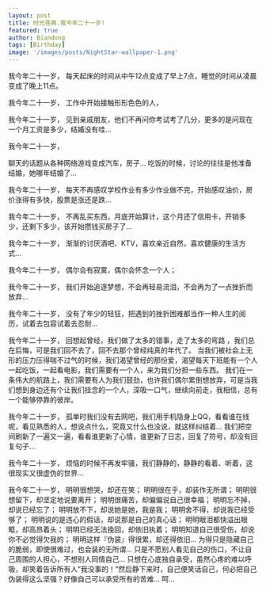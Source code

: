 ```yaml
---
layout: post
title: 时光荏苒.我今年二十一岁!
featured: true
author: Biandong
tags: [Birthday]
image: '/images/posts/NightStar-wallpaper-1.png'
---
```

我今年二十一岁，
每天起床的时间从中午12点变成了早上7点，睡觉的时间从凌晨变成了晚上11点。

我今年二十一岁，
工作中开始接触形形色色的人，

我今年二十一岁，
见到亲戚朋友，他们不再问你考试考了几分，更多的是问现在一个月工资是多少，结婚没有哇...

我今年二十一岁，

聊天的话题从各种网络游戏变成汽车，房子…
吃饭的时候，讨论的往往是他准备结婚，她哪年结婚了…

我今年二十一岁，
每天不再感叹学校作业有多少作业做不完，开始感叹油价，房价涨得有多快，股票是涨还是跌…

我今年二十一岁，
不再乱买东西，月底开始算计，这个月还了信用卡，开销多少，还剩下多少，该开始攒钱买房子了…

我今年二十一岁，
渐渐的讨厌酒吧、KTV，喜欢亲近自然，喜欢健康的生活方式…

我今年二十一岁，
偶尔会有寂寞，偶尔会怀念一个人；

我今年二十一岁，
我们开始追逐梦想，不会再轻易流泪，不会再为了一点挫折而放弃…

我今年二十一岁，
没有了年少的轻狂，把遇到的挫折困难都当作一种人生的阅历，试着去包容试着去忍耐…

我今年二十一岁，
回想起曾经，我们做了太多的错事，走了太多的弯路 ，我们总在后悔，可是我们回不去了，回不去那个曾经纯真的年代了。
当我们被社会上无形的压力压得喘不过气的时候，我们渴望曾经的那份爱，渴望每天下班能有一个人一起吃饭，一起看电影，我们需要有一个人，来为我们分担一些东西。
我们在一条伟大的航路上，我们需要有人为我们鼓劲，也许我们偶尔累倒想放弃，可是当我们想到身边还有个让我们挂念的一个人，深吸一口气，继续向前走，我相信，总有一个能够停靠的彼岸。

我今年二十一岁，
孤单时我们没有去网吧，我们用手机隐身上QQ，看看谁在线呢，看见熟悉的人，想说点什么，究竟又什么也没说，就这样纠结着…
我们把空间刷新了一遍又一遍，看看谁更新了心情，谁更新了日志，回复了符号，却没有回复句子…

我今年二十一岁，
烦恼的时候不再发牢骚，我们静静的，静静的看着、听着，这很现实又很虚伪的世界…

我今年二十一岁，
明明很想哭，却还在笑；
明明很在乎，却装作无所谓；
明明很想留下，却坚定地说要离开；
明明很痛苦，却偏偏说自己很幸福；
明明忘不掉，却说已经忘了；
明明放不下，却说她是她，我是我；
明明舍不得，却说我已经受够了；
明明说的是违心的假话，却说那是自己的真心话；
明明眼泪都快溢出眼眶，却高昂着头；
明明已经无法挽回，却依旧执着；
明明知道自己很受伤，却说你不必觉得欠我的；
明明这样『伪装』得很累，却还得依旧…
为得只是隐藏自己的脆弱，即使很难过，也会装的无所谓…
只是不愿别人看见自己的伤口，不让自己周围的人担心，不想别人同情自己…
只想在心底独自承受，虽然心疼的难以呼吸，却笑着告诉所有人“我没事的！”然后静下来时，自己便笑话自己，何必把自己伪装得这么坚强？好像自己可以承受所有的苦难…
呵…